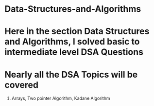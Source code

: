 # Data-Structures-and-Algorithms
# Here in the section Data Structures and Algorithms, I solved basic to intermediate level DSA Questions
# Nearly all the DSA Topics will be covered 

1. Arrays, Two pointer Algorithm, Kadane Algorithm 


